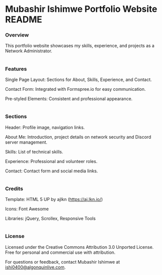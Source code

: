 # Mubashir Ishimwe Portfolio Website README

### Overview

This portfolio website showcases my skills, experience, and projects as a Network Administrator.
#

### Features

Single Page Layout: Sections for About, Skills, Experience, and Contact.

Contact Form: Integrated with Formspree.io for easy communication.

Pre-styled Elements: Consistent and professional appearance.
#

### Sections

Header: Profile image, navigation links.

About Me: Introduction, project details on network security and Discord server management.

Skills: List of technical skills.

Experience: Professional and volunteer roles.

Contact: Contact form and social media links.
#

### Credits

Template: HTML 5 UP by ajlkn (https://aj.lkn.io/)


Icons: Font Awesome

Libraries: jQuery, Scrollex, Responsive Tools
#

### License

Licensed under the Creative Commons Attribution 3.0 Unported License. Free for personal and commercial use with attribution.

For questions or feedback, contact Mubashir Ishimwe at ishi0400@algonquinlive.com.
